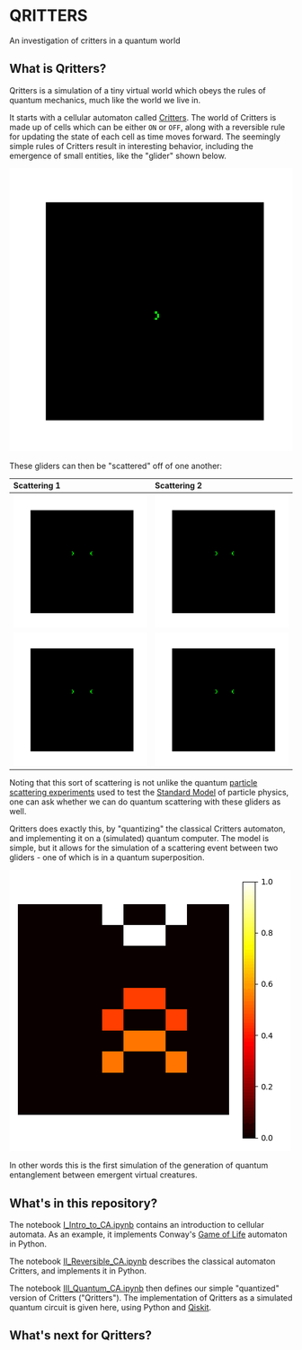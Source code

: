 # QRITTERS
An investigation of critters in a quantum world

## What is Qritters?
Qritters is a simulation of a tiny virtual world which obeys the rules of quantum mechanics, much like the world we live in. 

It starts with a cellular automaton called [Critters](https://en.wikipedia.org/wiki/Critters_(cellular_automaton)). The world of Critters is made up of cells which can be either `ON` or `OFF`, along with a reversible rule for updating the state of each cell as time moves forward. The seemingly simple rules of Critters result in interesting behavior, including the emergence of small entities, like the "glider" shown below.

![glider](img/glider.gif)

These gliders can then be "scattered" off of one another:

Scattering 1 | Scattering 2
:- | :- 
![gliders_init_1](img/glider_scattering_1.png) | ![gliders_init_2](img/glider_scattering_2.png)
![glider_scattering_1](img/glider_scattering_1.gif) | ![glider_scattering_2](img/glider_scattering_2.gif)

Noting that this sort of scattering is not unlike the quantum [particle scattering experiments](https://en.wikipedia.org/wiki/Scattering) used to test the [Standard Model](https://en.wikipedia.org/wiki/Standard_Model) of particle physics, one can ask whether we can do quantum scattering with these gliders as well.

Qritters does exactly this, by "quantizing" the classical Critters automaton, and implementing it on a (simulated) quantum computer. The model is simple, but it allows for the simulation of a scattering event between two gliders - one of which is in a quantum superposition.

![quantum superposition scattering](img/quantum_superposition.gif) 

In other words this is the first simulation of the generation of quantum entanglement between emergent virtual creatures.

## What's in this repository?
The notebook [I_Intro_to_CA.ipynb](I_Intro_to_CA.ipynb) contains an introduction to cellular automata. As an example, it implements Conway's [Game of Life](https://en.wikipedia.org/wiki/Conway%27s_Game_of_Life) automaton in Python.

The notebook [II_Reversible_CA.ipynb](II_Reversible_CA.ipynb) describes the classical automaton Critters, and implements it in Python.

The notebook [III_Quantum_CA.ipynb](III_Quantum_CA.ipynb) then defines our simple "quantized" version of Critters ("Qritters"). The implementation of Qritters as a simulated quantum circuit is given here, using Python and [Qiskit](https://qiskit.org).

## What's next for Qritters?